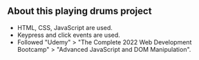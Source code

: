 ## About this playing drums project

<ul>
    <li>HTML, CSS, JavaScript are used.</li>
    <li>Keypress and click events are used.</li>
    <li>Followed "Udemy" > "The Complete 2022 Web Development Bootcamp" > "Advanced JavaScript and DOM Manipulation".</li>
</ul>